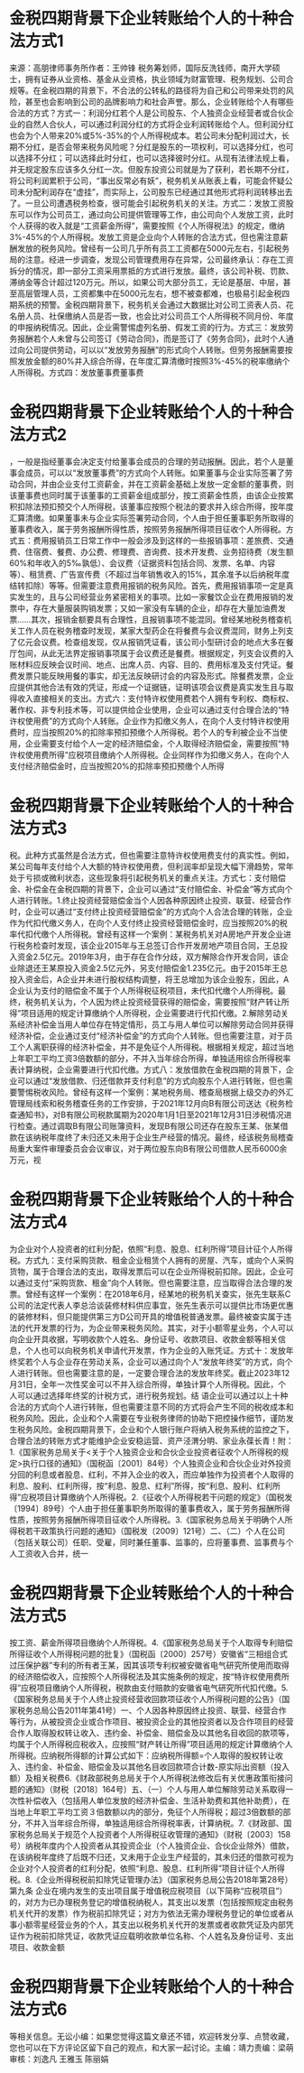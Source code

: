# 金税四期背景下企业转账给个人的十种合法方式1

来源：高朋律师事务所作者：王帅锋 税务筹划师，国际反洗钱师，南开大学硕士，拥有证券从业资格、基金从业资格，执业领域为财富管理、税务规划、公司合规等。在金税四期的背景下，不合法的公转私的路径将为自己和公司带来处罚的风险，甚至也会影响到公司的品牌影响力和社会声誉。那么，企业转账给个人有哪些合法的方式？方式一：利润分红若个人是公司股东、个人独资企业经营者或合伙企业的自然人合伙人，可以通过利润分红的方式将企业利润转账给个人。但利润分红也会为个人带来20%或5%-35%的个人所得税成本。若公司未分配利润过大，长期不分红，是否会带来税务风险呢？分红是股东的一项权利，可以选择分红，也可以选择不分红；可以选择此时分红，也可以选择彼时分红。从现有法律法规上看，并无规定股东应该多久分红一次。但股东投资公司就是为了获利，若长期不分红，将公司利润累积于公司，“事出反常必有妖”，税务机关从账表上看，可能会怀疑公司未分配利润存在“虚挂”，而实际上，公司股东已经通过其他形式将利润转移出去了。一旦公司遭遇税务检查，很可能会引起税务机关的关注。方式二：发放工资股东可以作为公司员工，通过向公司提供管理等工作，由公司向个人发放工资，此时个人获得的收入就是“工资薪金所得”，需要按照《个人所得税法》的规定，缴纳3%-45%的个人所得税。发放工资是企业向个人转账的合法方式，但也需注意薪酬发放的税务风险。曾经有一公司几乎所有员工工资都在5000元左右，引起税务局的注意。经进一步调查，发现公司管理费用存在异常，公司最终承认：存在工资拆分的情况，即一部分工资采用票抵的方式进行发放。最终，该公司补税、罚款、滞纳金等合计超过120万元。所以，如果公司大部分员工，无论是基层、中层，甚至高层管理人员，工资都集中在5000元左右，想不被查都难，也极易引起金税四期系统的预警。金税四期背景下，税务机关会通过大数据比对公司工资表人员、花名册人员、社保缴纳人员是否一致，也会比对公司员工个人所得税不同月份、年度的申报纳税情况。因此，企业需警惕虚列名册、假发工资的行为。方式三：发放劳务报酬若个人未曾与公司签订《劳动合同》，而是签订了《劳务合同》，此时个人通过向公司提供劳动，可以以“发放劳务报酬”的形式向个人转账。但劳务报酬需要按照发放金额的80%并入综合所得，在年度汇算清缴时按照3%-45%的税率缴纳个人所得税。方式四：发放董事费董事费

# 金税四期背景下企业转账给个人的十种合法方式2

，一般是指经董事会决定支付给董事会成员的合理的劳动报酬。因此，若个人是董事会成员，可以以“发放董事费”的方式向个人转账。如果董事与企业实际签署了劳动合同，并由企业支付工资薪金，并在工资薪金基础上发放一定金额的董事费，则该董事费也同时属于该董事的工资薪金组成部分，按工资薪金性质，由该企业按累积扣除法预扣预交个人所得税，该董事应按照个税法的要求并入综合所得，按年度汇算清缴。如果董事未与企业实际签署劳动合同，个人由于担任董事职务所取得的董事费收入，属于劳务报酬所得性质，按照劳务报酬所得项目征收个人所得税。方式五：费用报销员工日常工作中一般会涉及到这样的一些报销事项：差旅费、交通费、住宿费、餐费、办公费、修理费、咨询费、技术开发费、业务招待费（发生额60%和年收入的5‰孰低）、会议费（证据资料包括合同、发票、名单、内容等）、租赁费、广告宣传费（不超过当年销售收入的15%，其余准予以后纳税年度结转扣除）等等。但需要注意费用报销的税务风险。首先，费用报销事项一定是真实发生的，且与公司经营业务紧密相关的事项。比如一家餐饮企业在费用报销的发票中，存在大量服装购销发票；又如一家没有车辆的企业，却存在大量加油费发票……其次，报销金额要具有合理性，且报销事项不能混同。曾经某地税务稽查机关工作人员在税务稽查时发现，某家大型药企在将餐费与会议费混同，财务上列支了亿元会议费。检查组发现，仅从报销凭证看，该公司小型研讨会的地点大多在餐厅包间，从此无法界定报销事项属于会议费还是餐费。根据规定，列支会议费的入账材料应反映会议时间、地点、出席人员、内容、目的、费用标准及支付凭证。餐费发票只能反映用餐的事实，却无法反映研讨会的内容及形式。除餐费发票，企业应提供其他合法有效的凭证，形成一个证据链，证明该项会议费是真实发生且与取得收入直接相关的支出。方式六：支付特许权使用费若个人拥有专利权、商标权、著作权、非专利技术等，可以提供给企业使用，企业可以通过支付合理合法的“特许权使用费”的方式向个人转账。企业作为扣缴义务人，在向个人支付特许权使用费时，应当按照20%的扣除率预扣预缴个人所得税。若个人的专利被企业不当使用，企业需要支付给个人一定的经济赔偿金，个人取得经济赔偿金，需要按照“特许权使用费所得”应税项目缴纳个人所得税。企业同样作为扣缴义务人，在向个人支付经济赔偿金时，应当按照20%的扣除率预扣预缴个人所得

# 金税四期背景下企业转账给个人的十种合法方式3

税。此种方式虽然是合法方式，但也需要注意特许权使用费支付的真实性。例如，某公司每年支付给个人大额的特许权使用费，但利润率却呈现大幅下滑趋势，常年处于亏损或微利状态，这些现象将引起税务机关的重点关注。方式七：支付赔偿金、补偿金在金税四期的背景下，企业可以通过“支付赔偿金、补偿金”等方式向个人进行转账。1.终止投资经营赔偿金当个人因各种原因终止投资、联营、经营合作时，企业可以通过“支付终止投资经营赔偿金”的方式向个人合法合理的转账，企业作为代扣代缴义务人，在向个人支付终止投资经营赔偿金时，应当按照20%的税率代扣代缴个人所得税。曾经有这样一个案例：某税务机关对A房地产开发企业进行税务检查时发现，该企业2015年与王总签订合作开发房地产项目合同，王总投入资金2.5亿元。2019年3月，由于存在合作分歧，双方解除合作开发合同，该企业除退还王某原投入资金2.5亿元外，另支付赔偿金1.235亿元。由于2015年王总投入资金后，A企业并未进行股权结构调整，将王总增加为该企业股东，因此，A企业认为支付的赔偿金不属于个人所得税征税项目，未代扣代缴个人所得税。最终，税务机关认为，个人因为终止投资经营获得的赔偿金，需要按照“财产转让所得”项目适用的规定计算缴纳个人所得税，企业需要进行代扣代缴。2.解除劳动关系经济补偿金当用人单位存在特定情形，员工与用人单位可以解除劳动合同并获得经济补偿，企业通过支付“经济补偿金”的方式向个人转账。但也需要注意，对于员工个人离职获得的经济补偿金，并不是免征个人所得税。根据相关规定，超过当地上年职工平均工资3倍数额的部分，不并入当年综合所得，单独适用综合所得税率表计算纳税，企业需要进行代扣代缴。方式八：发放借款在金税四期的背景下，企业可以通过“发放借款、归还借款并支付利息”的方式向股东个人进行转账，但也需要警惕税收风险。曾经有这样一个案例：某地税务局、稽查局根据上级交办的外汇管理局线索和税务稽查任务的工作安排，于2021年12月向B有限公司送达《税务检查通知书》，对B有限公司税款属期为2020年1月1日至2021年12月31日涉税情况进行检查。通过调取B有限公司账簿资料，发现B有限公司还存在股东王某、张某借款在该纳税年度终了未归还又未用于企业生产经营的情况。最终，经该税务局稽查局重大案件审理委员会会议审议，对于两位股东向B有限公司借款人民币6000余万元，视

# 金税四期背景下企业转账给个人的十种合法方式4

为企业对个人投资者的红利分配，依照“利息、股息、红利所得”项目计征个人所得税。方式九：支付采购货款、租金企业租赁个人拥有的房屋、汽车，或向个人采购货物，属于合理合法的支出，取得发票后可以在企业所得税前扣除。因此，企业可以通过支付“采购货款、租金”向个人转账。但也需要注意，应当取得合法合理的发票。曾经有这样一个案例：在2018年6月，经某地的税务机关查实，张先生联系C公司的法定代表人李总洽谈装修材料供应事宜，张先生表示可以提供比市场更优惠的装修材料，但只能提供第三方D公司开具的增值税普通发票。最终被查实属于违法的代开发票的行为，为企业带来税务风险。其实，对于小额零星业务，个人可以向企业开具收据，写明收款个人姓名、身份证号、收款项目、收款金额等相关信息，个人也可以向税务机关申请代开发票，作为企业的入账凭证。方式十：发放年终奖若个人与企业存在劳动关系，企业可以通过向个人“发放年终奖”的方式，向个人进行转账。但也需要注意的是，一定要合理合法的发放年终奖。截止2023年12月31日，全年一次性奖金可以不并入综合所得，单独计算个人所得税。因此，个人可以通过选择年终奖的计税方式，进行税务规划。结 语企业可以通过以上十种合法的方式向个人进行转账，但也需要注意不同的方式将会产生不同的税收成本和税务风险。因此，企业和个人需要在专业税务律师的协助下把控操作细节，谨防发生税务风险。金税四期背景下，企业和个人银行账户将纳入税务系统的监控之下，合理合法的转账方式才能维护企业安稳运营、资产泾渭分明、家业永葆长青！附：1.《国家税务总局关于<关于个人独资企业和合伙企业投资者征收个人所得税的规定>执行口径的通知》（国税函〔2001〕84号）个人独资企业和合伙企业对外投资分回的利息或者股息、红利，不并入企业的收入，而应单独作为投资者个人取得的利息、股利、红利所得，按“利息、股息、红利”所得，按“利息、股利、红利所得”应税项目计算缴纳个人所得税。2.《征收个人所得税若干问题的规定》（国税发〔1994〕89号）个人由于担任董事职务所取得的董事费收入，属于劳务报酬所得性质，按照劳务报酬所得项目征收个人所得税。3.《国家税务总局关于明确个人所得税若干政策执行问题的通知》（国税发〔2009〕121号）二、（二）个人在公司（包括关联公司）任职、受雇，同时兼任董事、监事的，应将董事费、监事费与个人工资收入合并，统一

# 金税四期背景下企业转账给个人的十种合法方式5

按工资、薪金所得项目缴纳个人所得税。4.《国家税务总局关于个人取得专利赔偿所得征收个人所得税问题的批复》（国税函〔2000〕257号）安徽省“三相组合式过压保护器”专利的所有者王某，因其该项专利权被安徽省电气研究所使用而取得的经济赔偿收入，应按照个人所得税法及其实施条例的规定，按“特许权使用费所得”应税项目缴纳个人所得税，税款由支付赔款的安徽省电气研究所代扣代缴。5.《国家税务总局关于个人终止投资经营收回款项征收个人所得税问题的公告》（国家税务总局公告2011年第41号）一、个人因各种原因终止投资、联营、经营合作等行为，从被投资企业或合作项目、被投资企业的其他投资者以及合作项目的经营合作人取得股权转让收入、违约金、补偿金、赔偿金及以其他名目收回的款项等，均属于个人所得税应税收入，应按照“财产转让所得”项目适用的规定计算缴纳个人所得税。应纳税所得额的计算公式如下：应纳税所得额=个人取得的股权转让收入、违约金、补偿金、赔偿金及以其他名目收回款项合计数-原实际出资额（投入额）及相关税费6.《财政部税务总局关于个人所得税法修改后有关优惠政策衔接问题的通知》（财税〔2018〕164号）五、（一）个人与用人单位解除劳动关系取得一次性补偿收入（包括用人单位发放的经济补偿金、生活补助费和其他补助费），在当地上年职工平均工资３倍数额以内的部分，免征个人所得税；超过3倍数额的部分，不并入当年综合所得，单独适用综合所得税率表，计算纳税。7.《财政部、国家税务总局关于规范个人投资者个人所得税征收管理的通知》（财税〔2003〕158号）纳税年度内个人投资者从其投资企业（个人独资企业、合伙企业除外）借款，在该纳税年度终了后既不归还，又未用于企业生产经营的，其未归还的借款可视为企业对个人投资者的红利分配，依照“利息、股息、红利所得”项目计征个人所得税。8.《企业所得税税前扣除凭证管理办法》（国家税务总局公告2018年第28号）第九条 企业在境内发生的支出项目属于增值税应税项目（以下简称“应税项目”）的，对方为已办理税务登记的增值税纳税人，其支出以发票（包括按照规定由税务机关代开的发票）作为税前扣除凭证；对方为依法无需办理税务登记的单位或者从事小额零星经营业务的个人，其支出以税务机关代开的发票或者收款凭证及内部凭证作为税前扣除凭证，收款凭证应载明收款单位名称、个人姓名及身份证号、支出项目、收款金额

# 金税四期背景下企业转账给个人的十种合法方式6

等相关信息。无讼小编：如果您觉得这篇文章还不错，欢迎转发分享、点赞收藏，您也可以在下方评论区留下自己的观点，和大家一起讨论。主编：靖力责编：梁萌审核：刘逸凡 王雅玉 陈丽娟

